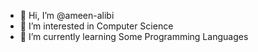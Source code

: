 - 👋 Hi, I’m @ameen-alibi 
- 👀 I’m interested in Computer Science
- 🌱 I’m currently learning Some Programming Languages

<!---
ameen-alibi/ameen-alibi is a ✨ special ✨ repository because its `README.md` (this file) appears on your GitHub profile.
You can click the Preview link to take a look at your changes.
--->
